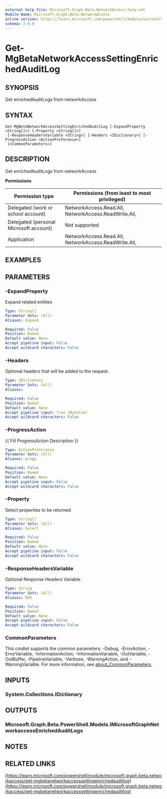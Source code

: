 ```yaml
---
external help file: Microsoft.Graph.Beta.NetworkAccess-help.xml
Module Name: Microsoft.Graph.Beta.NetworkAccess
online version: https://learn.microsoft.com/powershell/module/microsoft.graph.beta.networkaccess/get-mgbetanetworkaccesssettingenrichedauditlog
schema: 2.0.0
---
```


# Get-MgBetaNetworkAccessSettingEnrichedAuditLog

## SYNOPSIS
Get enrichedAuditLogs from networkAccess

## SYNTAX

```
Get-MgBetaNetworkAccessSettingEnrichedAuditLog [-ExpandProperty <String[]>] [-Property <String[]>]
 [-ResponseHeadersVariable <String>] [-Headers <IDictionary>] [-ProgressAction <ActionPreference>]
 [<CommonParameters>]
```

## DESCRIPTION
Get enrichedAuditLogs from networkAccess

**Permissions**

| Permission type | Permissions (from least to most privileged) |
| --------------- | ------------------------------------------  |
| Delegated (work or school account) | NetworkAccess.Read.All, NetworkAccess.ReadWrite.All,  |
| Delegated (personal Microsoft account) | Not supported |
| Application | NetworkAccess.Read.All, NetworkAccess.ReadWrite.All,  |

## EXAMPLES

## PARAMETERS

### -ExpandProperty
Expand related entities

```yaml
Type: String[]
Parameter Sets: (All)
Aliases: Expand

Required: False
Position: Named
Default value: None
Accept pipeline input: False
Accept wildcard characters: False
```

### -Headers
Optional headers that will be added to the request.

```yaml
Type: IDictionary
Parameter Sets: (All)
Aliases:

Required: False
Position: Named
Default value: None
Accept pipeline input: True (ByValue)
Accept wildcard characters: False
```

### -ProgressAction
{{ Fill ProgressAction Description }}

```yaml
Type: ActionPreference
Parameter Sets: (All)
Aliases: proga

Required: False
Position: Named
Default value: None
Accept pipeline input: False
Accept wildcard characters: False
```

### -Property
Select properties to be returned

```yaml
Type: String[]
Parameter Sets: (All)
Aliases: Select

Required: False
Position: Named
Default value: None
Accept pipeline input: False
Accept wildcard characters: False
```

### -ResponseHeadersVariable
Optional Response Headers Variable.

```yaml
Type: String
Parameter Sets: (All)
Aliases: RHV

Required: False
Position: Named
Default value: None
Accept pipeline input: False
Accept wildcard characters: False
```

### CommonParameters
This cmdlet supports the common parameters: -Debug, -ErrorAction, -ErrorVariable, -InformationAction, -InformationVariable, -OutVariable, -OutBuffer, -PipelineVariable, -Verbose, -WarningAction, and -WarningVariable. For more information, see [about_CommonParameters](http://go.microsoft.com/fwlink/?LinkID=113216).

## INPUTS

### System.Collections.IDictionary
## OUTPUTS

### Microsoft.Graph.Beta.PowerShell.Models.IMicrosoftGraphNetworkaccessEnrichedAuditLogs
## NOTES

## RELATED LINKS

[https://learn.microsoft.com/powershell/module/microsoft.graph.beta.networkaccess/get-mgbetanetworkaccesssettingenrichedauditlog](https://learn.microsoft.com/powershell/module/microsoft.graph.beta.networkaccess/get-mgbetanetworkaccesssettingenrichedauditlog)

























